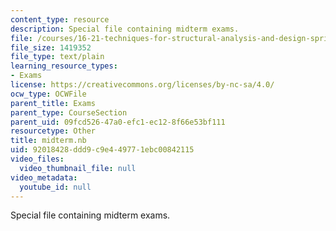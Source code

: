 ```yaml
---
content_type: resource
description: Special file containing midterm exams.
file: /courses/16-21-techniques-for-structural-analysis-and-design-spring-2005/92018428ddd9c9e449771ebc00842115_midterm.nb
file_size: 1419352
file_type: text/plain
learning_resource_types:
- Exams
license: https://creativecommons.org/licenses/by-nc-sa/4.0/
ocw_type: OCWFile
parent_title: Exams
parent_type: CourseSection
parent_uid: 09fcd526-47a0-efc1-ec12-8f66e53bf111
resourcetype: Other
title: midterm.nb
uid: 92018428-ddd9-c9e4-4977-1ebc00842115
video_files:
  video_thumbnail_file: null
video_metadata:
  youtube_id: null
---
```

Special file containing midterm exams.